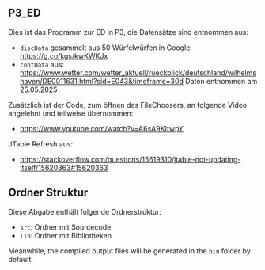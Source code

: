 ## P3_ED

Dies ist das Programm zur ED in P3, die Datensätze sind entnommen aus:
- `discData` gesammelt aus 50 Würfelwürfen in Google: https://g.co/kgs/kwKWKJx
- `contData` aus: https://www.wetter.com/wetter_aktuell/rueckblick/deutschland/wilhelmshaven/DE0011631.html?sid=E043&timeframe=30d Daten entnommen am 25.05.2025

Zusätzlich ist der Code, zum öffnen des FileChoosers, an folgende Video angelehnt und teilweise übernommen:
- https://www.youtube.com/watch?v=A6sA9KItwpY

JTable Refresh aus:
- https://stackoverflow.com/questions/15619310/jtable-not-updating-itself/15620363#15620363

## Ordner Struktur

Diese Abgabe enthält folgende Ordnerstruktur:

- `src`: Ordner mit Sourcecode
- `lib`: Ordner mit Bibliotheken

Meanwhile, the compiled output files will be generated in the `bin` folder by default.
